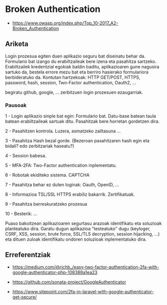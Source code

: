 # Broken Authentication

- https://www.owasp.org/index.php/Top_10-2017_A2-Broken_Authentication

## Ariketa

Login prozesua egiten duen aplikazio seguru bat diseinatu behar da. Formulario bat izango du erabiltzaileak bere izena eta pasahitza sartzeko. Erabiltzailek kredentzial egokiak baldin baditu, aplikazioaren gune nagusira sartuko da, bestela errore mezu bat eta berriro hasierako formulariora berbideratuko da. Kontutan hartzekoak: HTTP GET/POST, HTTPS, password, hash, session, Two-Factor authentication, Oauth2, ...

begiratu github, google, ... zerbitzuen login prozesuen ezaugarriak.

### Pausoak

1 - Login aplikazio sinple bat egin: Formulario bat. Datu-base batean taula batean erabiltzaileak sartuak ditu. Pasahitzak bere horretan gordetzen dira.

2 - Pasahitzen kontrola. Luzera, asmatzeko zailtasuna ...

3 - Pasahitza Hash bezal gorde. (Bezeroan pasahitzaren hash egin eta bidali? edo zerbitzariak haseatu?)

4 - Session babesa.

5 - MFA-2FA: Two-Factor authentication inplementatu.

6 - Robotak ekiditeko sistema. CAPTCHA

7 - Pasahitza behar ez duten loginak: Oauth, OpenID, ...

8 - Informazioa TSL/SSL HTTPS erabiliz bakarrik. Zertifikatuak.

9 - Pasahitza berreskuratzeko prozesua

10 - Besterik: ...



Puaso bakoitzean aplikazioaren segurtasu arazoak identifikatu eta soluzioak planteatuko dira. Garatu dugun aplikazioa "testeatuko" dugu (keyloger, CSRF, XSS, session, brute force, SSL/TLS decryption, session hijacking, ...) eta dituen zuloak identifikatu ondoren soluzioak inplementatuko dira. 

## Erreferentziak

- https://medium.com/@richb_/easy-two-factor-authentication-2fa-with-google-authenticator-php-108388a1ea23
- https://github.com/sonata-project/GoogleAuthenticator

- https://www.sitepoint.com/2fa-in-laravel-with-google-authenticator-get-secure/
